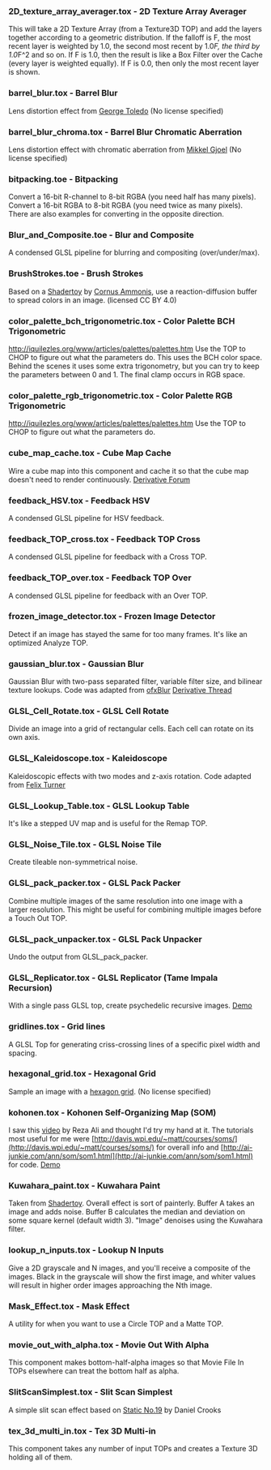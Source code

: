 [//]: # (For development of this README.md, use http://markdownlivepreview.com/)

### 2D_texture_array_averager.tox - 2D Texture Array Averager
This will take a 2D Texture Array (from a Texture3D TOP) and add the layers together according to a geometric distribution. If the falloff is F, the most recent layer is weighted by 1.0, the second most recent by 1.0*F, the third by 1.0*F^2 and so on. If F is 1.0, then the result is like a Box Filter over the Cache (every layer is weighted equally). If F is 0.0, then only the most recent layer is shown.

### barrel_blur.tox - Barrel Blur
Lens distortion effect from [George Toledo](http://georgetoledo.com) (No license specified)

### barrel_blur_chroma.tox - Barrel Blur Chromatic Aberration
Lens distortion effect with chromatic aberration from [Mikkel Gjoel](http://loopit.dk) (No license specified)

### bitpacking.toe - Bitpacking
Convert a 16-bit R-channel to 8-bit RGBA (you need half has many pixels). Convert a 16-bit RGBA to 8-bit RGBA (you need twice as many pixels). There are also examples for converting in the opposite direction.

### Blur_and_Composite.toe - Blur and Composite
A condensed GLSL pipeline for blurring and compositing (over/under/max).

### BrushStrokes.toe - Brush Strokes
Based on a [Shadertoy](https://www.shadertoy.com/view/ldcSDB) by [Cornus Ammonis](https://twitter.com/cornusammonis), use a reaction-diffusion buffer to spread colors in an image. (licensed CC BY 4.0)

### color_palette_bch_trigonometric.tox - Color Palette BCH Trigonometric
http://iquilezles.org/www/articles/palettes/palettes.htm Use the TOP to CHOP to figure out what the parameters do. This uses the BCH color space. Behind the scenes it uses some extra trigonometry, but you can try to keep the parameters between 0 and 1. The final clamp occurs in RGB space.

### color_palette_rgb_trigonometric.tox - Color Palette RGB Trigonometric
http://iquilezles.org/www/articles/palettes/palettes.htm Use the TOP to CHOP to figure out what the parameters do.

### cube_map_cache.tox - Cube Map Cache
Wire a cube map into this component and cache it so that the cube map doesn't need to render continuously. [Derivative Forum](http://www.derivative.ca/Forum/viewtopic.php?f=4&t=5935&hilit=render+demand)

### feedback_HSV.tox - Feedback HSV
A condensed GLSL pipeline for HSV feedback.

### feedback_TOP_cross.tox - Feedback TOP Cross
A condensed GLSL pipeline for feedback with a Cross TOP.

### feedback_TOP_over.tox - Feedback TOP Over
A condensed GLSL pipeline for feedback with an Over TOP.

### frozen_image_detector.tox - Frozen Image Detector
Detect if an image has stayed the same for too many frames. It's like an optimized Analyze TOP.

### gaussian_blur.tox - Gaussian Blur
Gaussian Blur with two-pass separated filter, variable filter size, and bilinear texture lookups. Code was adapted from [ofxBlur](https://github.com/kylemcdonald/ofxBlur/blob/master/src/ofxBlur.cpp)
[Derivative Thread](http://www.derivative.ca/Forum/viewtopic.php?f=4&t=9330&hilit=gaussian)

### GLSL_Cell_Rotate.tox - GLSL Cell Rotate
Divide an image into a grid of rectangular cells. Each cell can rotate on its own axis.

### GLSL_Kaleidoscope.tox - Kaleidoscope
Kaleidoscopic effects with two modes and z-axis rotation. Code adapted from [Felix Turner](https://www.airtightinteractive.com/)

### GLSL_Lookup_Table.tox - GLSL Lookup Table
It's like a stepped UV map and is useful for the Remap TOP.

### GLSL_Noise_Tile.tox - GLSL Noise Tile
Create tileable non-symmetrical noise.

### GLSL_pack_packer.tox - GLSL Pack Packer
Combine multiple images of the same resolution into one image with a larger resolution. This might be useful for combining multiple images before a Touch Out TOP.

### GLSL_pack_unpacker.tox - GLSL Pack Unpacker
Undo the output from GLSL_pack_packer.

### GLSL_Replicator.tox - GLSL Replicator (Tame Impala Recursion)
With a single pass GLSL top, create psychedelic recursive images.
[Demo](https://vimeo.com/192831889)

### gridlines.tox - Grid lines
A GLSL Top for generating criss-crossing lines of a specific pixel width and spacing.

### hexagonal_grid.tox - Hexagonal Grid
Sample an image with a [hexagon grid](https://www.shadertoy.com/view/ls23Dc). (No license specified)

### kohonen.tox - Kohonen Self-Organizing Map (SOM)
I saw this [video](vimeo.com/189578632) by Reza Ali and thought I'd try my hand at it.
The tutorials most useful for me were [http://davis.wpi.edu/~matt/courses/soms/](http://davis.wpi.edu/~matt/courses/soms/) for overall info and [http://ai-junkie.com/ann/som/som1.html](http://ai-junkie.com/ann/som/som1.html) for code.
[Demo](https://vimeo.com/192259397)

### Kuwahara_paint.tox - Kuwahara Paint
Taken from [Shadertoy](https://www.shadertoy.com/view/MdyXRt). Overall effect is sort of painterly. Buffer A takes an image and adds noise. Buffer B calculates the median and deviation on some square kernel (default width 3). "Image" denoises using the Kuwahara filter.

### lookup_n_inputs.tox - Lookup N Inputs
Give a 2D grayscale and N images, and you'll receive a composite of the images. Black in the grayscale will show the first image, and whiter values will result in higher order images approaching the Nth image.

### Mask_Effect.tox - Mask Effect
A utility for when you want to use a Circle TOP and a Matte TOP.

### movie_out_with_alpha.tox - Movie Out With Alpha
This component makes bottom-half-alpha images so that Movie File In TOPs elsewhere can treat the bottom half as alpha.

### SlitScanSimplest.tox - Slit Scan Simplest
A simple slit scan effect based on [Static No.19](https://vimeo.com/77768949) by Daniel Crooks

### tex_3d_multi_in.tox - Tex 3D Multi-in
This component takes any number of input TOPs and creates a Texture 3D holding all of them.
